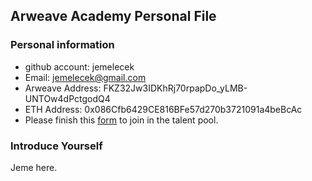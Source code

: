 ## Arweave Academy Personal File

### Personal information

- github account: jemelecek
- Email: jemelecek@gmail.com
- Arweave Address: FKZ32Jw3IDKhRj70rpapDo_yLMB-UNTOw4dPctgodQ4
- ETH Address: 0x086Cfb6429CE816BFe57d270b3721091a4beBcAc
- Please finish this [form](https://docs.google.com/forms/d/e/1FAIpQLSfWA5fIIcBgmRppm3jNz5vmf9Mai_QMVil-2pO4r7YKn_Zhtw/viewform?usp=sf_link) to join in the talent pool.

### Introduce Yourself
Jeme here.